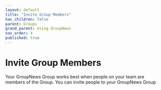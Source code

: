 ```yaml
---
layout: default
title: "Invite Group Members"
has_children: false
parent: Groups
grand_parent: Using GroupNews
nav_order: 4
published: true
---
```


# Invite Group Members

Your GroupNews Group works best when people on your team are members of the Group. You can invite people to your GroupNews Group
